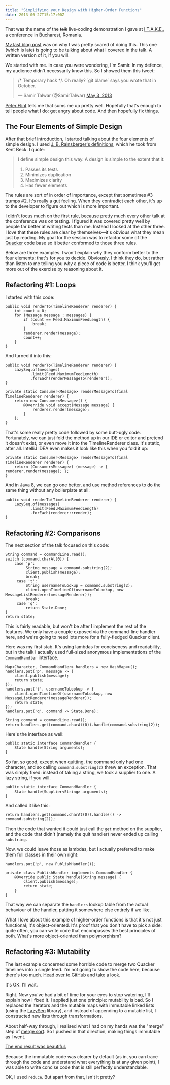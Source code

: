 ```yaml
---
title: "Simplifying your Design with Higher-Order Functions"
date: 2013-06-27T15:17:00Z
---
```


That was the name of the ~~talk~~ live-coding demonstration I gave at [I
T.A.K.E.](http://itakeunconf.com/), a conference in Bucharest, Romania.

[My last blog
post](http://monospacedmonologues.com/post/51465038762/live-coding-at-a-conference-and-why-it-is-scary)
was on why I was pretty scared of doing this. This one (which is late)
is going to be talking about what I covered in the talk. A written
version of it, if you will.

We started with me. In case you were wondering, I'm Samir. In my
defence, my audience didn't necessarily know this. So I showed them this
tweet:

> /\* Temporary hack \*/. Oh really? \`git blame\` says you wrote that
> in October.
>
> — Samir Talwar (@SamirTalwar) [May 3,
> 2013](https://twitter.com/SamirTalwar/statuses/330318101176524802)

[Peter Flint](https://twitter.com/drumbux) tells me that sums me up
pretty well. Hopefully that's enough to tell people what I do: get angry
about code. And then hopefully fix things.

The Four Elements of Simple Design
----------------------------------

After that brief introduction, I started talking about the four elements
of simple design. I used [J. B. Rainsberger's
definitions](http://www.jbrains.ca/permalink/the-four-elements-of-simple-design),
which he took from Kent Beck. I quote:

> I define simple design this way. A design is simple to the extent that
> it:
>
> 1.  Passes its tests
> 2.  Minimizes duplication
> 3.  Maximizes clarity
> 4.  Has fewer elements

The rules are sort of in order of importance, except that sometimes \#3
trumps \#2. It's really a gut feeling. When they contradict each other,
it's up to the developer to figure out which is more important.

I didn't focus much on the first rule, because pretty much every other
talk at the conference was on testing. I figured it was covered pretty
well by people far better at writing tests than me. Instead I looked at
the other three. I love that these rules are clear by themselves—it's
obvious what they mean just by reading. My goal for the session was to
refactor some of the [Quacker](https://github.com/SamirTalwar/Quacker)
code base so it better conformed to those three rules.

Below are three examples. I won't explain why they conform better to the
four elements; that's for you to decide. Obviously, I think they do, but
rather than listen to me telling you *why* a piece of code is better, I
think you'll get more out of the exercise by reasoning about it.

Refactoring \#1: Loops
----------------------

I started with this code:

    public void renderTo(TimelineRenderer renderer) {
        int count = 0;
        for (Message message : messages) {
            if (count == Feed.MaximumFeedLength) {
                break;
            }
            renderer.render(message);
            count++;
        }
    }

And turned it into this:

    public void renderTo(TimelineRenderer renderer) {
        LazySeq.of(messages)
               .limit(Feed.MaximumFeedLength)
               .forEach(renderMessageTo(renderer));
    }

    private static Consumer<Message> renderMessageTo(final TimelineRenderer renderer) {
        return new Consumer<Message>() {
            @Override void accept(Message message) {
                renderer.render(message);
            }
        };
    }

That's some really pretty code followed by some butt-ugly code.
Fortunately, we can just fold the method up in our IDE or editor and
pretend it doesn't exist, or even move it into the TimelineRenderer
class. It's static, after all. IntelliJ IDEA even makes it look like
this when you fold it up:

    private static Consumer<Message> renderMessageTo(final TimelineRenderer renderer) {
        return (Consumer<Message>) (message) -> { renderer.render(message); };
    }

And in Java 8, we can go one better, and use method references to do the
same thing without any boilerplate at all:

    public void renderTo(TimelineRenderer renderer) {
        LazySeq.of(messages)
               .limit(Feed.MaximumFeedLength)
               .forEach(renderer::render);
    }

Refactoring \#2: Comparisons
----------------------------

The next section of the talk focused on this code:

    String command = commandLine.read();
    switch (command.charAt(0)) {
        case 'p':
             String message = command.substring(2);
             client.publish(message);
             break;
         case 't':
             String usernameToLookup = command.substring(2);
             client.openTimelineOf(usernameToLookup, new MessageListRenderer(messageRenderer));
             break;
         case 'q':
             return State.Done;
    }
    return state;

This is fairly readable, but won't be after I implement the rest of the
features. We only have a couple exposed via the command-line handler
here, and we're going to need lots more for a fully-fledged Quacker
client.

Here was my first stab. It's using lambdas for conciseness and
readability, but in the talk I actually used full-sized anonymous
implementations of the `CommandHandler` interface.

    Map<Character, CommandHandler> handlers = new HashMap<>();
    handlers.put('p', message -> {
        client.publish(message);
        return state;
    });
    handlers.put('t', usernameToLookup -> {
        client.openTimelineOf(usernameToLookup, new MessageListRenderer(messageRenderer));
        return state;
    });
    handlers.put('q', command -> State.Done);

    String command = commandLine.read();
    return handlers.get(command.charAt(0)).handle(command.substring(2));

Here's the interface as well:

    public static interface CommandHandler {
        State handle(String arguments);
    }

So far, so good, except when quitting, the command only had one
character, and so calling `command.substring(2)` threw an exception.
That was simply fixed: instead of taking a string, we took a supplier to
one. A lazy string, if you will.

    public static interface CommandHandler {
        State handle(Supplier<String> arguments);
    }

And called it like this:

    return handlers.get(command.charAt(0)).handle(() -> command.substring(2));

Then the code that wanted it could just call the `get` method on the
supplier, and the code that didn't (namely the quit handler) never ended
up calling `substring`.

Now, we could leave those as lambdas, but I actually preferred to make
them full classes in their own right:

    handlers.put('p', new PublishHandler());

    private class PublishHandler implements CommandHandler {
        @Override public State handle(String message) {
            client.publish(message);
            return state;
        }
    }

That way we can separate the `handlers` lookup table from the actual
behaviour of the handler, putting it somewhere else entirely if we like.

What I love about this example of higher-order functions is that it's
not just functional; it's object-oriented. It's proof that you don't
have to pick a side: quite often, you can write code that encompasses
the best principles of both. What's more object-oriented than
polymorphism?

Refactoring \#3: Mutability
---------------------------

The last example concerned some horrible code to merge two Quacker
timelines into a single feed. I'm not going to show the code here,
because there's too much. [Head over to
GitHub](https://github.com/SamirTalwar/Quacker/blob/840c527edd8867e3d0bdb5b6d9a300903cc53d76/src/main/java/com/noodlesandwich/quacker/communication/feed/AggregatedProfileFeed.java)
and take a look.

It's OK. I'll wait.

Right. Now you've had a bit of time for your eyes to stop watering, I'll
explain how I fixed it. I applied just one principle: mutability is bad.
So I replaced the iterators and the mutable maps with immutable linked
lists (using the [LazySeq](https://github.com/nurkiewicz/LazySeq)
library), and instead of appending to a mutable list, I constructed new
lists through transformations.

About half-way through, I realised what I had on my hands was the
"merge" step of [merge sort](http://en.wikipedia.org/wiki/Merge_sort).
So I pushed in that direction, making things immutable as I went.

[The end result was
beautiful.](https://github.com/SamirTalwar/Quacker/blob/ea5671480963cfebf4ec2122e726eb5300101975/src/main/java/com/noodlesandwich/quacker/communication/feed/AggregatedProfileFeed.java)

Because the immutable code was clearer by default (as in, you can trace
through the code and understand what everything is at any given point),
I was able to write concise code that is still perfectly understandable.

OK, I used `reduce`. But apart from that, isn't it pretty?
